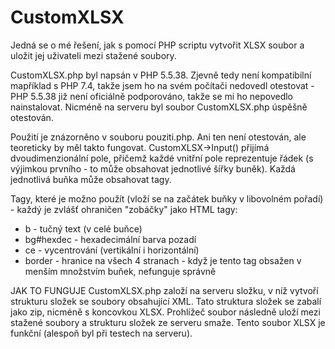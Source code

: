 # CustomXLSX

Jedná se o mé řešení, jak s pomocí PHP scriptu vytvořit XLSX soubor a uložit jej uživateli mezi stažené soubory. 

CustomXLSX.php byl napsán v PHP 5.5.38. Zjevně tedy není kompatibilní mapříklad s PHP 7.4, takže jsem ho na svém počítači nedovedl otestovat - PHP 5.5.38 již není oficiálně podporováno, takže se mi ho nepovedlo nainstalovat. Nicméně na serveru byl soubor CustomXLSX.php úspěšně otestován.

Použití je znázorněno v souboru pouziti.php. Ani ten není otestován, ale teoreticky by měl takto fungovat. CustomXLSX->Input() přijímá dvoudimenzionální pole, přičemž každé vnitřní pole reprezentuje řádek (s výjimkou prvního - to může obsahovat jednotlivé šířky buněk). Každá jednotlivá buňka může obsahovat tagy.

Tagy, které je možno použít (vloží se na začátek buňky v libovolném pořadí) - každý je zvlášť ohraničen "zobáčky" jako HTML tagy:
 - b - tučný text (v celé buňce)
 - bg#hexdec - hexadecimální barva pozadí
 - ce - vycentrování (vertikální i horizontální)
 - border - hranice na všech 4 stranach - když je tento tag obsažen v menším množstvím buňek, nefunguje správně

JAK TO FUNGUJE
  CustomXLSX.php založí na serveru složku, v níž vytvoří strukturu složek se soubory obsahující XML. Tato struktura složek se zabalí jako zip, nicméně s koncovkou XLSX. Prohlížeč soubor následně uloží mezi stažené soubory a strukturu složek ze serveru smaže. Tento soubor XLSX je funkční (alespoň byl při testech na serveru).
